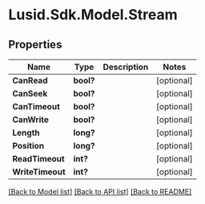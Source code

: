 
# Lusid.Sdk.Model.Stream

## Properties

Name | Type | Description | Notes
------------ | ------------- | ------------- | -------------
**CanRead** | **bool?** |  | [optional] 
**CanSeek** | **bool?** |  | [optional] 
**CanTimeout** | **bool?** |  | [optional] 
**CanWrite** | **bool?** |  | [optional] 
**Length** | **long?** |  | [optional] 
**Position** | **long?** |  | [optional] 
**ReadTimeout** | **int?** |  | [optional] 
**WriteTimeout** | **int?** |  | [optional] 

[[Back to Model list]](../README.md#documentation-for-models)
[[Back to API list]](../README.md#documentation-for-api-endpoints)
[[Back to README]](../README.md)


